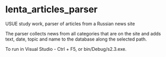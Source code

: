 # lenta_articles_parser
USUE study work, parser of articles from a Russian news site

The parser collects news from all categories that are on the site and adds text, date, topic and name to the database along the selected path.

To run in Visual Studio - Ctrl + F5, or bin/Debug/s2.3.exe.
